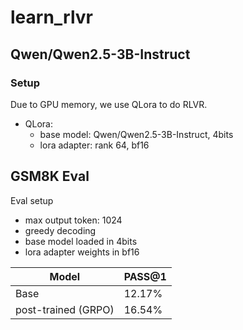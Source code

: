 # learn_rlvr

## Qwen/Qwen2.5-3B-Instruct
### Setup

Due to GPU memory, we use QLora to do RLVR.
* QLora:
  * base model: Qwen/Qwen2.5-3B-Instruct, 4bits
  * lora adapter: rank 64, bf16

## GSM8K Eval

Eval setup
* max output token: 1024
* greedy decoding
* base model loaded in 4bits
* lora adapter weights in bf16

| Model | PASS@1 |
| ----- | --------------- |
| Base  |12.17%|
| post-trained (GRPO) |16.54%|